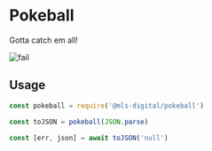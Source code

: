 
Pokeball
========

Gotta catch em all!

![fail](https://media.giphy.com/media/vsyKKf1t22nmw/giphy.gif "Aww yiss")


Usage
-----

```js
const pokeball = require('@mls-digital/pokeball')

const toJSON = pokeball(JSON.parse)

const [err, json] = await toJSON('null')
```
